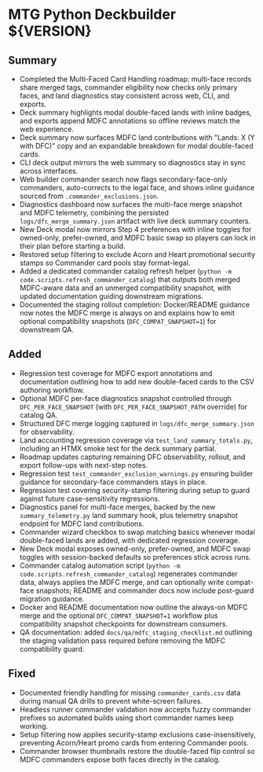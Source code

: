 # MTG Python Deckbuilder ${VERSION}

## Summary
- Completed the Multi-Faced Card Handling roadmap: multi-face records share merged tags, commander eligibility now checks only primary faces, and land diagnostics stay consistent across web, CLI, and exports.
- Deck summary highlights modal double-faced lands with inline badges, and exports append MDFC annotations so offline reviews match the web experience.
- Deck summary now surfaces MDFC land contributions with "Lands: X (Y with DFC)" copy and an expandable breakdown for modal double-faced cards.
- CLI deck output mirrors the web summary so diagnostics stay in sync across interfaces.
- Web builder commander search now flags secondary-face-only commanders, auto-corrects to the legal face, and shows inline guidance sourced from `.commander_exclusions.json`.
- Diagnostics dashboard now surfaces the multi-face merge snapshot and MDFC telemetry, combining the persisted `logs/dfc_merge_summary.json` artifact with live deck summary counters.
- New Deck modal now mirrors Step 4 preferences with inline toggles for owned-only, prefer-owned, and MDFC basic swap so players can lock in their plan before starting a build.
- Restored setup filtering to exclude Acorn and Heart promotional security stamps so Commander card pools stay format-legal.
- Added a dedicated commander catalog refresh helper (`python -m code.scripts.refresh_commander_catalog`) that outputs both merged MDFC-aware data and an unmerged compatibility snapshot, with updated documentation guiding downstream migrations.
- Documented the staging rollout completion: Docker/README guidance now notes the MDFC merge is always on and explains how to emit optional compatibility snapshots (`DFC_COMPAT_SNAPSHOT=1`) for downstream QA.

## Added
- Regression test coverage for MDFC export annotations and documentation outlining how to add new double-faced cards to the CSV authoring workflow.
- Optional MDFC per-face diagnostics snapshot controlled through `DFC_PER_FACE_SNAPSHOT` (with `DFC_PER_FACE_SNAPSHOT_PATH` override) for catalog QA.
- Structured DFC merge logging captured in `logs/dfc_merge_summary.json` for observability.
- Land accounting regression coverage via `test_land_summary_totals.py`, including an HTMX smoke test for the deck summary partial.
- Roadmap updates capturing remaining DFC observability, rollout, and export follow-ups with next-step notes.
- Regression test `test_commander_exclusion_warnings.py` ensuring builder guidance for secondary-face commanders stays in place.
- Regression test covering security-stamp filtering during setup to guard against future case-sensitivity regressions.
- Diagnostics panel for multi-face merges, backed by the new `summary_telemetry.py` land summary hook, plus telemetry snapshot endpoint for MDFC land contributions.
- Commander wizard checkbox to swap matching basics whenever modal double-faced lands are added, with dedicated regression coverage.
- New Deck modal exposes owned-only, prefer-owned, and MDFC swap toggles with session-backed defaults so preferences stick across runs.
- Commander catalog automation script (`python -m code.scripts.refresh_commander_catalog`) regenerates commander data, always applies the MDFC merge, and can optionally write compat-face snapshots; README and commander docs now include post-guard migration guidance.
- Docker and README documentation now outline the always-on MDFC merge and the optional `DFC_COMPAT_SNAPSHOT=1` workflow plus compatibility snapshot checkpoints for downstream consumers.
- QA documentation: added `docs/qa/mdfc_staging_checklist.md` outlining the staging validation pass required before removing the MDFC compatibility guard.

## Fixed
- Documented friendly handling for missing `commander_cards.csv` data during manual QA drills to prevent white-screen failures.
- Headless runner commander validation now accepts fuzzy commander prefixes so automated builds using short commander names keep working.
- Setup filtering now applies security-stamp exclusions case-insensitively, preventing Acorn/Heart promo cards from entering Commander pools.
- Commander browser thumbnails restore the double-faced flip control so MDFC commanders expose both faces directly in the catalog.
